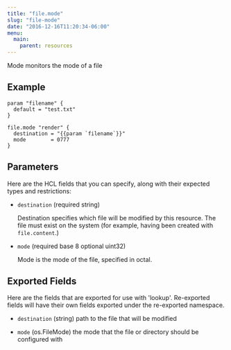```yaml
---
title: "file.mode"
slug: "file-mode"
date: "2016-12-16T11:20:34-06:00"
menu:
  main:
    parent: resources
---
```



Mode monitors the mode of a file


## Example

```hcl
param "filename" {
  default = "test.txt"
}

file.mode "render" {
  destination = "{{param `filename`}}"
  mode        = 0777
}

```


## Parameters

Here are the HCL fields that you can specify, along with their expected types
and restrictions:


- `destination` (required string)

  Destination specifies which file will be modified by this resource. The
file must exist on the system (for example, having been created with
`file.content`.)

- `mode` (required base 8 optional uint32)

  Mode is the mode of the file, specified in octal.


## Exported Fields

Here are the fields that are exported for use with 'lookup'.  Re-exported fields
will have their own fields exported under the re-exported namespace.


- `destination` (string)
  path to the file that will be modified
 
- `mode` (os.FileMode)
  the mode that the file or directory should be configured with
  


